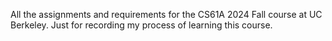 All the assignments and requirements for the CS61A 2024 Fall course at UC Berkeley. Just for recording my process of learning this course.
